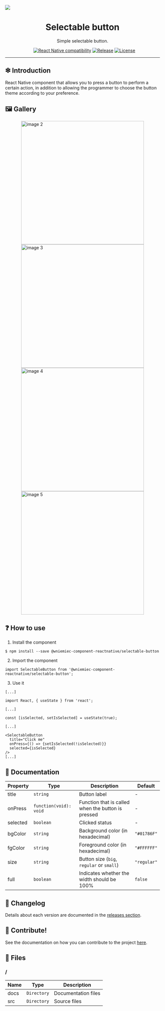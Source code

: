 ![](https://github.com/wniemiec-components-reactnative/selectable-button/blob/master/docs/img/logo/logo.jpg)

<h1 align='center'>Selectable button</h1>
<p align='center'>Simple selectable button.</p>
<p align="center">
	<a href="https://github.com/wniemiec-components-reactnative/selectable-button/actions/workflows/windows.yml"><img src="https://github.com/wniemiec-components-reactnative/selectable-button/actions/workflows/windows.yml/badge.svg" alt=""></a>
	<a href="https://github.com/wniemiec-components-reactnative/selectable-button/actions/workflows/macos.yml"><img src="https://github.com/wniemiec-components-reactnative/selectable-button/actions/workflows/macos.yml/badge.svg" alt=""></a>
	<a href="https://github.com/wniemiec-components-reactnative/selectable-button/actions/workflows/ubuntu.yml"><img src="https://github.com/wniemiec-components-reactnative/selectable-button/actions/workflows/ubuntu.yml/badge.svg" alt=""></a>
	<a href="https://reactnative.dev/"><img src="https://img.shields.io/badge/React Native-0.60+-D0008F.svg" alt="React Native compatibility"></a>
	<a href="https://github.com/wniemiec-components-reactnative/selectable-button/releases"><img src="https://img.shields.io/github/v/release/wniemiec-components-reactnative/selectable-button" alt="Release"></a>
	<a href="https://github.com/wniemiec-components-reactnative/selectable-button/blob/master/LICENSE"><img src="https://img.shields.io/github/license/wniemiec-components-reactnative/selectable-button" alt="License"></a>
</p>
<hr />

## ❇ Introduction
React Native component that allows you to press a button to perform a certain action, in addition to allowing the programmer to choose the button theme according to your preference.

## 🖼 Gallery

<div style="display: flex; flex-direction: row; justify-content: center; align-items: center; flex-wrap: wrap"
<img height=400 src="https://raw.githubusercontent.com/wniemiec-components-reactnative/selectable-button/master/docs/img/screens/img1.png" alt="image 1" />

<img height=400 src="https://raw.githubusercontent.com/wniemiec-components-reactnative/selectable-button/master/docs/img/screens/img2.png" alt="image 2" />

<img height=400 src="https://raw.githubusercontent.com/wniemiec-components-reactnative/selectable-button/master/docs/img/screens/img3.png" alt="image 3" />

<img height=400 src="https://raw.githubusercontent.com/wniemiec-components-reactnative/selectable-button/master/docs/img/screens/img4.png" alt="image 4" />

<img height=400 src="https://raw.githubusercontent.com/wniemiec-components-reactnative/selectable-button/master/docs/img/screens/img5.png" alt="image 5" />
</div>

## ❓ How to use
1. Install the component
```
$ npm install --save @wniemiec-component-reactnative/selectable-button
```

2. Import the component
```
import SelectableButton from '@wniemiec-component-reactnative/selectable-button';
```

3. Use it
```
[...]

import React, { useState } from 'react';

[...]

const [isSelected, setIsSelected] = useState(true);

[...]

<SelectableButton
  title="Click me"
  onPress={() => {setIsSelected(!isSelected)}}
  selected={isSelected}
/>
[...]
```

## 📖 Documentation
|        Property        |Type|Description|Default|
|----------------|-------------------------------|-----------------------------|--------|
|title |`string`|Button label | - |
|onPress |`function(void): void`|Function that is called when the button is pressed| - |
|selected |`boolean`|Clicked status | - |
|bgColor |`string`|Background color (in hexadecimal)  |`"#01786F"`|
|fgColor |`string`|Foreground color (in hexadecimal)  |`"#FFFFFF"`|
|size |`string`|Button size (`big`, `regular` or `small`)  |`"regular"`|
|full |`boolean`|Indicates whether the width should be 100%  |`false`|

## 🚩 Changelog
Details about each version are documented in the [releases section](https://github.com/wniemiec-components-reactnative/selectable-button/releases).

## 🤝 Contribute!
See the documentation on how you can contribute to the project [here](https://github.com/wniemiec-components-reactnative/selectable-button/blob/master/CONTRIBUTING.md).

## 📁 Files

### /
|        Name        |Type|Description|
|----------------|-------------------------------|-----------------------------|
|docs |`Directory`|Documentation files|
|src     |`Directory`| Source files|

